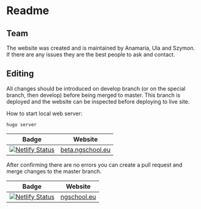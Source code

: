 
# Readme

## Team

The website was created and is maintained by Anamaria, Ula and Szymon. If there are any issues they are the best people to ask and contact. 

## Editing

All changes should be introduced on develop branch (or on the special branch, then develop) before being merged to master. This branch is deployed and the website can be inspected before deploying to live site. 

How to start local web server:

```
hugo server
```

| Badge | Website |
| --- | ---|
| [![Netlify Status](https://api.netlify.com/api/v1/badges/29002ae6-0a54-4ee5-b0d5-e4aa0f46227d/deploy-status)](https://app.netlify.com/sites/betangschool/deploys) | [beta.ngschool.eu](https://beta.ngschool.eu/) |


After confirming there are no errors you can create a pull request and merge changes to the master branch. 

| Badge | Website |
| --- | ---|
| [![Netlify Status](https://api.netlify.com/api/v1/badges/3e73097f-3250-4ab0-b36d-392c86f53836/deploy-status)](https://app.netlify.com/sites/ngschool/deploys) | [ngschool.eu](https://ngschool.eu/) |


